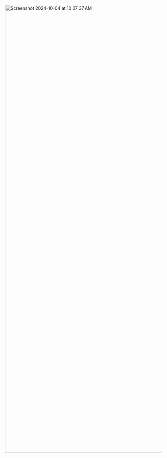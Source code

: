 <img width="1440" alt="Screenshot 2024-10-04 at 10 07 37 AM" src="https://github.com/user-attachments/assets/625b49a5-30af-49e6-8dd4-6f210f6ca8a1">
